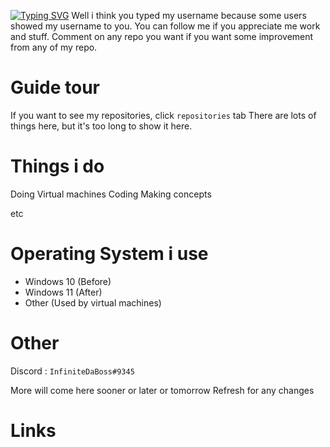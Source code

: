 <a href="https://git.io/typing-svg"><img src="https://readme-typing-svg.herokuapp.com?font=Fira+Code&size=30&pause=1000&vCenter=true&width=435&lines=Welcome" alt="Typing SVG" /></a>
Well i think you typed my username because some users showed my username to you. You can follow me if you appreciate me work and stuff. Comment on any repo you want if you want some improvement from any of my repo.

# Guide tour
If you want to see my repositories, click `repositories` tab
There are lots of things here, but it's too long to show it here.

# Things i do
Doing Virtual machines 
Coding
Making concepts

etc

# Operating System i use
- Windows 10 (Before)
- Windows 11 (After)
- Other (Used by virtual machines)

# Other
Discord : `InfiniteDaBoss#9345`

More will come here sooner or later or tomorrow 
Refresh for any changes

# Links


